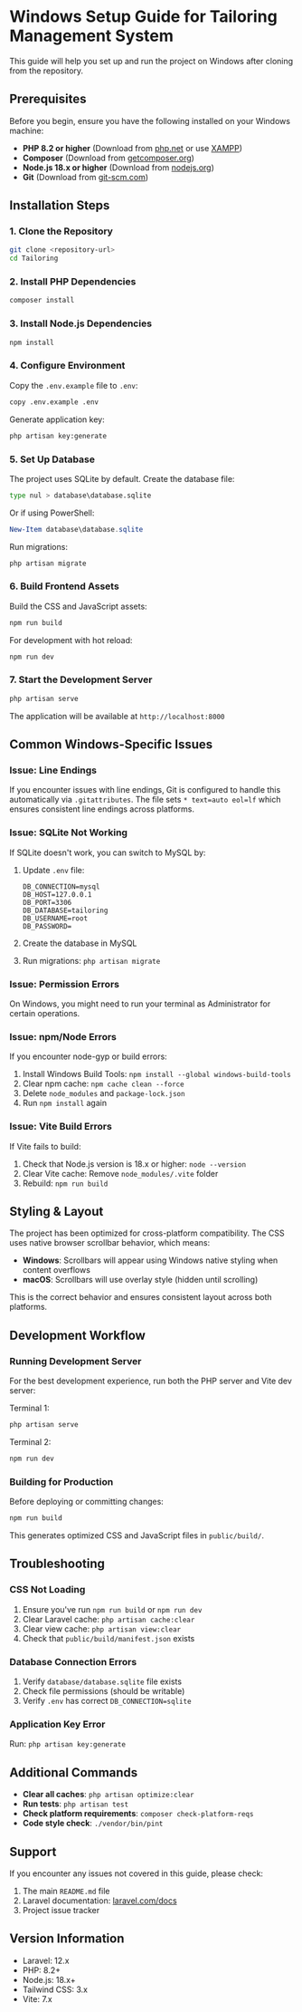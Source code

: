# Windows Setup Guide for Tailoring Management System

This guide will help you set up and run the project on Windows after cloning from the repository.

## Prerequisites

Before you begin, ensure you have the following installed on your Windows machine:

- **PHP 8.2 or higher** (Download from [php.net](https://windows.php.net/download/) or use [XAMPP](https://www.apachefriends.org/))
- **Composer** (Download from [getcomposer.org](https://getcomposer.org/download/))
- **Node.js 18.x or higher** (Download from [nodejs.org](https://nodejs.org/))
- **Git** (Download from [git-scm.com](https://git-scm.com/download/win))

## Installation Steps

### 1. Clone the Repository

```bash
git clone <repository-url>
cd Tailoring
```

### 2. Install PHP Dependencies

```bash
composer install
```

### 3. Install Node.js Dependencies

```bash
npm install
```

### 4. Configure Environment

Copy the `.env.example` file to `.env`:

```bash
copy .env.example .env
```

Generate application key:

```bash
php artisan key:generate
```

### 5. Set Up Database

The project uses SQLite by default. Create the database file:

```bash
type nul > database\database.sqlite
```

Or if using PowerShell:

```powershell
New-Item database\database.sqlite
```

Run migrations:

```bash
php artisan migrate
```

### 6. Build Frontend Assets

Build the CSS and JavaScript assets:

```bash
npm run build
```

For development with hot reload:

```bash
npm run dev
```

### 7. Start the Development Server

```bash
php artisan serve
```

The application will be available at `http://localhost:8000`

## Common Windows-Specific Issues

### Issue: Line Endings

If you encounter issues with line endings, Git is configured to handle this automatically via `.gitattributes`. The file sets `* text=auto eol=lf` which ensures consistent line endings across platforms.

### Issue: SQLite Not Working

If SQLite doesn't work, you can switch to MySQL by:

1. Update `.env` file:
   ```
   DB_CONNECTION=mysql
   DB_HOST=127.0.0.1
   DB_PORT=3306
   DB_DATABASE=tailoring
   DB_USERNAME=root
   DB_PASSWORD=
   ```

2. Create the database in MySQL
3. Run migrations: `php artisan migrate`

### Issue: Permission Errors

On Windows, you might need to run your terminal as Administrator for certain operations.

### Issue: npm/Node Errors

If you encounter node-gyp or build errors:
1. Install Windows Build Tools: `npm install --global windows-build-tools`
2. Clear npm cache: `npm cache clean --force`
3. Delete `node_modules` and `package-lock.json`
4. Run `npm install` again

### Issue: Vite Build Errors

If Vite fails to build:
1. Check that Node.js version is 18.x or higher: `node --version`
2. Clear Vite cache: Remove `node_modules/.vite` folder
3. Rebuild: `npm run build`

## Styling & Layout

The project has been optimized for cross-platform compatibility. The CSS uses native browser scrollbar behavior, which means:

- **Windows**: Scrollbars will appear using Windows native styling when content overflows
- **macOS**: Scrollbars will use overlay style (hidden until scrolling)

This is the correct behavior and ensures consistent layout across both platforms.

## Development Workflow

### Running Development Server

For the best development experience, run both the PHP server and Vite dev server:

Terminal 1:
```bash
php artisan serve
```

Terminal 2:
```bash
npm run dev
```

### Building for Production

Before deploying or committing changes:

```bash
npm run build
```

This generates optimized CSS and JavaScript files in `public/build/`.

## Troubleshooting

### CSS Not Loading

1. Ensure you've run `npm run build` or `npm run dev`
2. Clear Laravel cache: `php artisan cache:clear`
3. Clear view cache: `php artisan view:clear`
4. Check that `public/build/manifest.json` exists

### Database Connection Errors

1. Verify `database/database.sqlite` file exists
2. Check file permissions (should be writable)
3. Verify `.env` has correct `DB_CONNECTION=sqlite`

### Application Key Error

Run: `php artisan key:generate`

## Additional Commands

- **Clear all caches**: `php artisan optimize:clear`
- **Run tests**: `php artisan test`
- **Check platform requirements**: `composer check-platform-reqs`
- **Code style check**: `./vendor/bin/pint`

## Support

If you encounter any issues not covered in this guide, please check:
1. The main `README.md` file
2. Laravel documentation: [laravel.com/docs](https://laravel.com/docs)
3. Project issue tracker

## Version Information

- Laravel: 12.x
- PHP: 8.2+
- Node.js: 18.x+
- Tailwind CSS: 3.x
- Vite: 7.x
